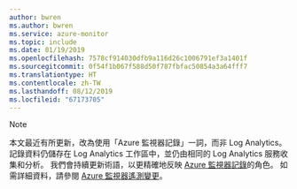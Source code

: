 ```yaml
---
author: bwren
ms.author: bwren
ms.service: azure-monitor
ms.topic: include
ms.date: 01/19/2019
ms.openlocfilehash: 7578cf914030dfb9a116d26c1006791ef3a1401f
ms.sourcegitcommit: 0f54f1b067f588d50f787fbfac50854a3a64fff7
ms.translationtype: HT
ms.contentlocale: zh-TW
ms.lasthandoff: 08/12/2019
ms.locfileid: "67173705"
---
```

>[!NOTE]
> 本文最近有所更新，改為使用「Azure 監視器記錄」一詞，而非 Log Analytics。 記錄資料仍儲存在 Log Analytics 工作區中，並仍由相同的 Log Analytics 服務收集和分析。 我們會持續更新術語，以更精確地反映 [Azure 監視器記錄](../articles/azure-monitor/platform/data-platform-logs.md)的角色。 如需詳細資料，請參閱 [Azure 監視器遙測變更](../articles/azure-monitor/azure-monitor-rebrand.md)。
